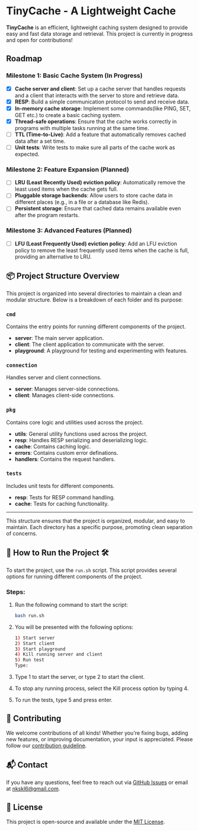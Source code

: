 # TinyCache - A Lightweight Cache

**TinyCache** is an efficient, lightweight caching system designed to provide easy and fast data storage and retrieval. This project is currently in progress and open for contributions!

## Roadmap

### Milestone 1: Basic Cache System (In Progress)
- [x] **Cache server and client**: Set up a cache server that handles requests and a client that interacts with the server to store and retrieve data.
- [x] **RESP**: Build a simple communication protocol to send and receive data.
- [x] **In-memory cache storage**: Implement some commands(like PING, SET, GET etc.) to create a basic caching system.
- [x] **Thread-safe operations**: Ensure that the cache works correctly in programs with multiple tasks running at the same time.
- [ ] **TTL (Time-to-Live)**: Add a feature that automatically removes cached data after a set time.
- [ ] **Unit tests**: Write tests to make sure all parts of the cache work as expected.

### Milestone 2: Feature Expansion (Planned)
- [ ] **LRU (Least Recently Used) eviction policy**: Automatically remove the least used items when the cache gets full.
- [ ] **Pluggable storage backends**: Allow users to store cache data in different places (e.g., in a file or a database like Redis).
- [ ] **Persistent storage**: Ensure that cached data remains available even after the program restarts.

### Milestone 3: Advanced Features (Planned)
- [ ] **LFU (Least Frequently Used) eviction policy**: Add an LFU eviction policy to remove the least frequently used items when the cache is full, providing an alternative to LRU.


##  📦 Project Structure Overview

This project is organized into several directories to maintain a clean and modular structure. Below is a breakdown of each folder and its purpose:

### `cmd`
Contains the entry points for running different components of the project.

- **server**: The main server application.
- **client**: The client application to communicate with the server.
- **playground**: A playground for testing and experimenting with features.

### `connection`
Handles server and client connections.

- **server**: Manages server-side connections.
- **client**: Manages client-side connections.

### `pkg`
Contains core logic and utilities used across the project.

- **utils**: General utility functions used across the project.
- **resp**: Handles RESP serializing and deserializing logic.
- **cache**: Contains caching logic.
- **errors**: Contains custom error definations.
- **handlers**: Contains the request handlers.

### `tests`
Includes unit tests for different components.

- **resp**: Tests for RESP command handling.
- **cache**: Tests for caching functionality.

---

This structure ensures that the project is organized, modular, and easy to maintain. Each directory has a specific purpose, promoting clean separation of concerns.


## 🚀 How to Run the Project 🛠️

To start the project, use the `run.sh` script. This script provides several options for running different components of the project. 

### Steps:

1. Run the following command to start the script:
    ```bash
    bash run.sh
    ```
2. You will be presented with the following options:
   ```bash
   1) Start server
   2) Start client
   3) Start playground
   4) Kill running server and client
   5) Run test
   Type: 
    ```
3. Type 1 to start the server, or type 2 to start the client.

4. To stop any running process, select the Kill process option by typing 4.

5. To run the tests, type 5 and press enter.


## 🤝 Contributing

We welcome contributions of all kinds! Whether you're fixing bugs, adding new features, or improving documentation, your input is appreciated. Please follow our [contribution guideline](./CONTRIBUTING.md).

## 📬 Contact

If you have any questions, feel free to reach out via [GitHub Issues](https://github.com/nahK994/TinyCache/issues) or email at nkskl6@gmail.com.



## 📝 License

This project is open-source and available under the [MIT License](./LICENSE).

